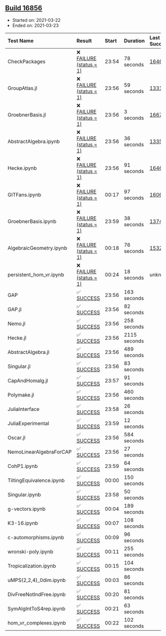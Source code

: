 ## [Build 16856](https://oscarci.mathematik.uni-kl.de/job/oscar/16856/)

* Started on: 2021-03-22
* Ended on: 2021-03-23

| Test Name    | Result | Start | Duration | Last Success | First Failure |
|:-------------|:-------|:------|:---------|:-------------|:--------------|
| CheckPackages | ❌ [FAILURE (status = 1)](https://oscarci.mathematik.uni-kl.de/job/oscar/16856/artifact/logs/build-16856/CheckPackages.log) | 23:54 | 78 seconds | [16463](https://oscarci.mathematik.uni-kl.de/job/oscar/16463/) | [16464](https://oscarci.mathematik.uni-kl.de/job/oscar/16464/) |
| GroupAtlas.jl | ❌ [FAILURE (status = 1)](https://oscarci.mathematik.uni-kl.de/job/oscar/16856/artifact/logs/build-16856/GroupAtlas.jl.log) | 23:56 | 59 seconds | [13311](https://oscarci.mathematik.uni-kl.de/job/oscar/13311/) | [13312](https://oscarci.mathematik.uni-kl.de/job/oscar/13312/) |
| GroebnerBasis.jl | ❌ [FAILURE (status = 1)](https://oscarci.mathematik.uni-kl.de/job/oscar/16856/artifact/logs/build-16856/GroebnerBasis.jl.log) | 23:56 | 3 seconds | [16676](https://oscarci.mathematik.uni-kl.de/job/oscar/16676/) | [16677](https://oscarci.mathematik.uni-kl.de/job/oscar/16677/) |
| AbstractAlgebra.ipynb | ❌ [FAILURE (status = 1)](https://oscarci.mathematik.uni-kl.de/job/oscar/16856/artifact/logs/build-16856/AbstractAlgebra.ipynb.log) | 23:56 | 36 seconds | [13355](https://oscarci.mathematik.uni-kl.de/job/oscar/13355/) | [13356](https://oscarci.mathematik.uni-kl.de/job/oscar/13356/) |
| Hecke.ipynb | ❌ [FAILURE (status = 1)](https://oscarci.mathematik.uni-kl.de/job/oscar/16856/artifact/logs/build-16856/Hecke.ipynb.log) | 23:56 | 91 seconds | [16463](https://oscarci.mathematik.uni-kl.de/job/oscar/16463/) | [16464](https://oscarci.mathematik.uni-kl.de/job/oscar/16464/) |
| GITFans.ipynb | ❌ [FAILURE (status = 1)](https://oscarci.mathematik.uni-kl.de/job/oscar/16856/artifact/logs/build-16856/GITFans.ipynb.log) | 00:17 | 97 seconds | [16068](https://oscarci.mathematik.uni-kl.de/job/oscar/16068/) | [16069](https://oscarci.mathematik.uni-kl.de/job/oscar/16069/) |
| GroebnerBasis.ipynb | ❌ [FAILURE (status = 1)](https://oscarci.mathematik.uni-kl.de/job/oscar/16856/artifact/logs/build-16856/GroebnerBasis.ipynb.log) | 23:59 | 38 seconds | [13748](https://oscarci.mathematik.uni-kl.de/job/oscar/13748/) | [13749](https://oscarci.mathematik.uni-kl.de/job/oscar/13749/) |
| AlgebraicGeometry.ipynb | ❌ [FAILURE (status = 1)](https://oscarci.mathematik.uni-kl.de/job/oscar/16856/artifact/logs/build-16856/AlgebraicGeometry.ipynb.log) | 00:18 | 76 seconds | [15322](https://oscarci.mathematik.uni-kl.de/job/oscar/15322/) | [15323](https://oscarci.mathematik.uni-kl.de/job/oscar/15323/) |
| persistent_hom_vr.ipynb | ❌ [FAILURE (status = 1)](https://oscarci.mathematik.uni-kl.de/job/oscar/16856/artifact/logs/build-16856/persistent_hom_vr.ipynb.log) | 00:24 | 18 seconds | unknown | unknown |
| GAP | ✅ [SUCCESS](https://oscarci.mathematik.uni-kl.de/job/oscar/16856/artifact/logs/build-16856/GAP.log) | 23:56 | 163 seconds |  |  |
| GAP.jl | ✅ [SUCCESS](https://oscarci.mathematik.uni-kl.de/job/oscar/16856/artifact/logs/build-16856/GAP.jl.log) | 23:56 | 82 seconds |  |  |
| Nemo.jl | ✅ [SUCCESS](https://oscarci.mathematik.uni-kl.de/job/oscar/16856/artifact/logs/build-16856/Nemo.jl.log) | 23:56 | 258 seconds |  |  |
| Hecke.jl | ✅ [SUCCESS](https://oscarci.mathematik.uni-kl.de/job/oscar/16856/artifact/logs/build-16856/Hecke.jl.log) | 23:56 | 2115 seconds |  |  |
| AbstractAlgebra.jl | ✅ [SUCCESS](https://oscarci.mathematik.uni-kl.de/job/oscar/16856/artifact/logs/build-16856/AbstractAlgebra.jl.log) | 23:56 | 489 seconds |  |  |
| Singular.jl | ✅ [SUCCESS](https://oscarci.mathematik.uni-kl.de/job/oscar/16856/artifact/logs/build-16856/Singular.jl.log) | 23:56 | 83 seconds |  |  |
| CapAndHomalg.jl | ✅ [SUCCESS](https://oscarci.mathematik.uni-kl.de/job/oscar/16856/artifact/logs/build-16856/CapAndHomalg.jl.log) | 23:57 | 91 seconds |  |  |
| Polymake.jl | ✅ [SUCCESS](https://oscarci.mathematik.uni-kl.de/job/oscar/16856/artifact/logs/build-16856/Polymake.jl.log) | 23:56 | 460 seconds |  |  |
| JuliaInterface | ✅ [SUCCESS](https://oscarci.mathematik.uni-kl.de/job/oscar/16856/artifact/logs/build-16856/JuliaInterface.log) | 23:58 | 26 seconds |  |  |
| JuliaExperimental | ✅ [SUCCESS](https://oscarci.mathematik.uni-kl.de/job/oscar/16856/artifact/logs/build-16856/JuliaExperimental.log) | 23:59 | 12 seconds |  |  |
| Oscar.jl | ✅ [SUCCESS](https://oscarci.mathematik.uni-kl.de/job/oscar/16856/artifact/logs/build-16856/Oscar.jl.log) | 23:56 | 584 seconds |  |  |
| NemoLinearAlgebraForCAP | ✅ [SUCCESS](https://oscarci.mathematik.uni-kl.de/job/oscar/16856/artifact/logs/build-16856/NemoLinearAlgebraForCAP.log) | 23:56 | 27 seconds |  |  |
| CohP1.ipynb | ✅ [SUCCESS](https://oscarci.mathematik.uni-kl.de/job/oscar/16856/artifact/logs/build-16856/CohP1.ipynb.log) | 23:59 | 64 seconds |  |  |
| TiltingEquivalence.ipynb | ✅ [SUCCESS](https://oscarci.mathematik.uni-kl.de/job/oscar/16856/artifact/logs/build-16856/TiltingEquivalence.ipynb.log) | 00:00 | 150 seconds |  |  |
| Singular.ipynb | ✅ [SUCCESS](https://oscarci.mathematik.uni-kl.de/job/oscar/16856/artifact/logs/build-16856/Singular.ipynb.log) | 23:58 | 50 seconds |  |  |
| g-vectors.ipynb | ✅ [SUCCESS](https://oscarci.mathematik.uni-kl.de/job/oscar/16856/artifact/logs/build-16856/g-vectors.ipynb.log) | 00:04 | 189 seconds |  |  |
| K3-16.ipynb | ✅ [SUCCESS](https://oscarci.mathematik.uni-kl.de/job/oscar/16856/artifact/logs/build-16856/K3-16.ipynb.log) | 00:07 | 108 seconds |  |  |
| c-automorphisms.ipynb | ✅ [SUCCESS](https://oscarci.mathematik.uni-kl.de/job/oscar/16856/artifact/logs/build-16856/c-automorphisms.ipynb.log) | 00:09 | 96 seconds |  |  |
| wronski-poly.ipynb | ✅ [SUCCESS](https://oscarci.mathematik.uni-kl.de/job/oscar/16856/artifact/logs/build-16856/wronski-poly.ipynb.log) | 00:11 | 255 seconds |  |  |
| Tropicalization.ipynb | ✅ [SUCCESS](https://oscarci.mathematik.uni-kl.de/job/oscar/16856/artifact/logs/build-16856/Tropicalization.ipynb.log) | 00:15 | 104 seconds |  |  |
| uMPS(2,2,4)_0dim.ipynb | ✅ [SUCCESS](https://oscarci.mathematik.uni-kl.de/job/oscar/16856/artifact/logs/build-16856/uMPS-2-2-4-_0dim.ipynb.log) | 00:03 | 86 seconds |  |  |
| DivFreeNotIndFree.ipynb | ✅ [SUCCESS](https://oscarci.mathematik.uni-kl.de/job/oscar/16856/artifact/logs/build-16856/DivFreeNotIndFree.ipynb.log) | 00:20 | 81 seconds |  |  |
| SymAlgIntToS4rep.ipynb | ✅ [SUCCESS](https://oscarci.mathematik.uni-kl.de/job/oscar/16856/artifact/logs/build-16856/SymAlgIntToS4rep.ipynb.log) | 00:21 | 63 seconds |  |  |
| hom_vr_complexes.ipynb | ✅ [SUCCESS](https://oscarci.mathematik.uni-kl.de/job/oscar/16856/artifact/logs/build-16856/hom_vr_complexes.ipynb.log) | 00:22 | 102 seconds |  |  |
